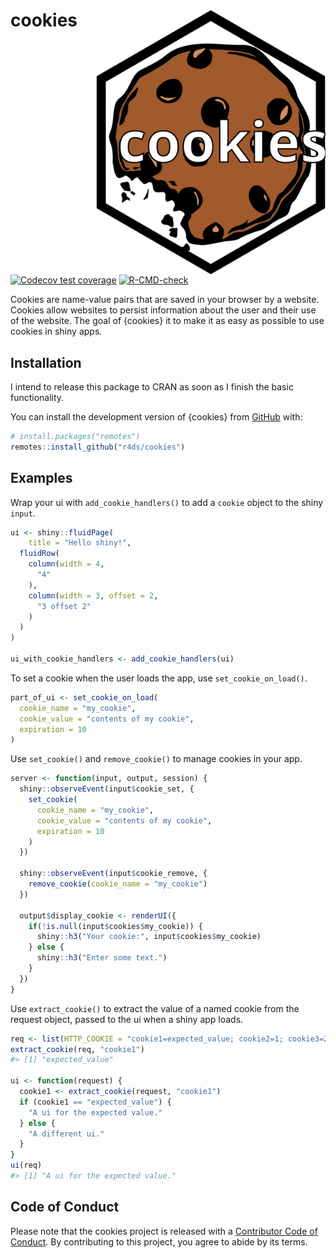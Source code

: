 
<!-- README.md is generated from README.Rmd. Please edit that file -->

# cookies <a href="https://r4ds.github.io/cookies/"><img src="man/figures/logo.svg" align="right" height="424" /></a>

<!-- badges: start -->

[![Codecov test
coverage](https://codecov.io/gh/r4ds/cookies/branch/main/graph/badge.svg)](https://app.codecov.io/gh/r4ds/cookies?branch=main)
[![R-CMD-check](https://github.com/r4ds/cookies/actions/workflows/R-CMD-check.yaml/badge.svg)](https://github.com/r4ds/cookies/actions/workflows/R-CMD-check.yaml)
<!-- badges: end -->

Cookies are name-value pairs that are saved in your browser by a
website. Cookies allow websites to persist information about the user
and their use of the website. The goal of {cookies} it to make it as
easy as possible to use cookies in shiny apps.

## Installation

I intend to release this package to CRAN as soon as I finish the basic
functionality.

You can install the development version of {cookies} from
[GitHub](https://github.com/) with:

``` r
# install.packages("remotes")
remotes::install_github("r4ds/cookies")
```

## Examples

Wrap your ui with `add_cookie_handlers()` to add a `cookie` object to
the shiny `input`.

``` r
ui <- shiny::fluidPage(
    title = "Hello shiny!",
  fluidRow(
    column(width = 4,
      "4"
    ),
    column(width = 3, offset = 2,
      "3 offset 2"
    )
  )
)

ui_with_cookie_handlers <- add_cookie_handlers(ui)
```

To set a cookie when the user loads the app, use `set_cookie_on_load()`.

``` r
part_of_ui <- set_cookie_on_load(
  cookie_name = "my_cookie", 
  cookie_value = "contents of my cookie",
  expiration = 10
)
```

Use `set_cookie()` and `remove_cookie()` to manage cookies in your app.

``` r
server <- function(input, output, session) {
  shiny::observeEvent(input$cookie_set, {
    set_cookie(
      cookie_name = "my_cookie",
      cookie_value = "contents of my cookie",
      expiration = 10
    )
  })
  
  shiny::observeEvent(input$cookie_remove, {
    remove_cookie(cookie_name = "my_cookie")
  })
  
  output$display_cookie <- renderUI({
    if(!is.null(input$cookies$my_cookie)) {
      shiny::h3("Your cookie:", input$cookies$my_cookie)
    } else {
      shiny::h3("Enter some text.")
    }
  })
}
```

Use `extract_cookie()` to extract the value of a named cookie from the
request object, passed to the ui when a shiny app loads.

``` r
req <- list(HTTP_COOKIE = "cookie1=expected_value; cookie2=1; cookie3=2")
extract_cookie(req, "cookie1")
#> [1] "expected_value"

ui <- function(request) {
  cookie1 <- extract_cookie(request, "cookie1")
  if (cookie1 == "expected_value") {
    "A ui for the expected value."
  } else {
    "A different ui."
  }
}
ui(req)
#> [1] "A ui for the expected value."
```

## Code of Conduct

Please note that the cookies project is released with a [Contributor
Code of
Conduct](https://contributor-covenant.org/version/2/1/CODE_OF_CONDUCT.html).
By contributing to this project, you agree to abide by its terms.
